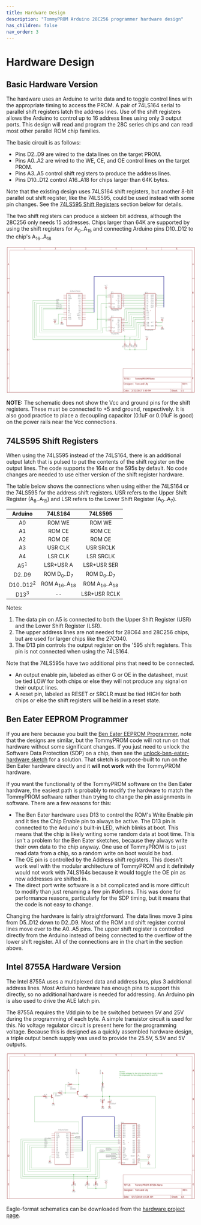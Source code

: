 ```yaml
---
title: Hardware Design
description: "TommyPROM Arduino 28C256 programmer hardware design"
has_children: false
nav_order: 3
---
```


# Hardware Design

## Basic Hardware Version

The hardware uses an Arduino to write data and to toggle control lines with the
appropriate timing to access the PROM.  A pair of 74LS164 serial to parallel shift
registers latch the address lines.  Use of the shift registers allows the Arduino to
control up to 16 address lines using only 3 output ports. This design will read and
program the 28C series chips and can read most other parallel ROM chip families.

The basic circuit is as follows:
* Pins D2..D9 are wired to the data lines on the target PROM.
* Pins A0..A2 are wired to the WE, CE, and OE control lines on the target PROM.
* Pins A3..A5 control shift registers to produce the address lines.
* Pins D10..D12 control A16..A18 for chips larger than 64K bytes.

Note that the existing design uses 74LS164 shift registers, but another 8-bit parallel out
shift register, like the 74LS595, could be used instead with some pin changes.  See the
[74LS595 Shift Registers](#74ls595-shift-registers) section below for details.

The two shift registers can produce a sixteen bit address, although the 28C256 only needs
15 addresses. Chips larger than 64K are supported by using the shift registers for
A<sub>0</sub>..A<sub>15</sub> and connecting Arduino pins D10..D12 to the chip's
A<sub>16</sub>..A<sub>18</sub>

![TommyPROM Nano Schematic](images/TommyPROM-nano-sch.png)

**NOTE:**
The schematic does not show the Vcc and ground pins for the shift registers. These must be
connected to +5 and ground, respectively.  It is also good practice to place a decoupling
capacitor (0.1uF or 0.01uF is good) on the power rails near the Vcc connections.

## 74LS595 Shift Registers

When using the 74LS595 instead of the 74LS164, there is an additional output latch that
is pulsed to put the contents of the shift register on the output lines.  The code
supports the 164s or the 595s by default.  No code changes are needed to use either
version of the shift register hardware.

The table below shows the connections when using either the 74LS164 or the 74LS595 for the
address shift registers.  USR refers to the Upper Shift Register
(A<sub>8</sub>..A<sub>15</sub>) and LSR refers to the Lower Shift Register
(A<sub>0</sub>..A<sub>7</sub>).

|Arduino             |74LS164     |74LS595|
|:---:               |:---:       |:---: |
|A0                  |ROM WE      |ROM WE|
|A1                  |ROM CE      |ROM CE|
|A2                  |ROM OE      |ROM OE|
|A3                  |USR CLK     |USR SRCLK|
|A4                  |LSR CLK     |LSR SRCLK|
|A5<sup>1</sup>      |LSR+USR A   |LSR+USR SER|
|D2..D9              |ROM D<sub>0</sub>..D<sub>7</sub>  |ROM D<sub>0</sub>..D<sub>7</sub>  |
|D10..D12<sup>2</sup>|ROM A<sub>16</sub>..A<sub>18</sub>|ROM A<sub>16</sub>..A<sub>18</sub>|
|D13<sup>3</sup>     |--          |LSR+USR RCLK|

Notes:
1. The data pin on A5 is connected to both the Upper Shift Register (USR) and the Lower
Shift Register (LSR).
2. The upper address lines are not needed for 28C64 and 28C256 chips, but are used for
larger chips like the 27C040.
3. The D13 pin controls the output register on the '595 shift registers.  This pin is not
connected when using the 74LS164.

Note that the 74LS595s have two additional pins that need to be connected.  
* An output enable pin, labeled as either G or OE in the datasheet,  must be tied LOW for
both chips or else they will not produce any signal on their output lines.
* A reset pin, labeled as RESET or SRCLR must be tied HIGH for both chips or else the
shift registers will be held in a reset state.

## Ben Eater EEPROM Programmer

If you are here because you built the [Ben Eater EEPROM
Programmer](https://github.com/beneater/eeprom-programmer), note that the designs are
similar, but the TommyPROM code will not run on that hardware without some significant
changes.  If you just need to unlock the Software Data Protection (SDP) on a chip, then
see the
[unlock-ben-eater-hardware sketch](https://github.com/TomNisbet/TommyPROM/tree/master/unlock-ben-eater-hardware)
for a solution.  That sketch is purpose-built to run on the Ben Eater hardware directly
and it **will not work** with the TommyPROM hardware.

If you want the functionality of the TommyPROM software on the Ben Eater hardware, the
easiest path is probably to modify the hardware to match the TommyPROM software rather
than trying to change the pin assignments in software.  There are a few reasons for this:

* The Ben Eater hardware uses D13 to control the ROM's Write Enable pin and it ties the
Chip Enable pin to always be active.  The D13 pin is connected to the Arduino's built-in
LED, which blinks at boot.  This means that the chip is likely writing some random data at
boot time.  This isn't a problem for the Ben Eater sketches, because they always write
their own data to the chip anyway.  One use of TommyPROM is to just read data from a chip,
so a random write on boot would be bad.
* The OE pin is controlled by the Address shift registers.  This doesn't work well with
the modular architecture of TommyPROM and it definitely would not work with 74LS164s
because it would toggle the OE pin as new addresses are shifted in.
* The direct port write software is a bit complicated and is more difficult to modify than
just renaming a few pin #defines.  This was done for performance reasons, particularly
for the SDP timing, but it means that the code is not easy to change.

Changing the hardware is fairly straightforward.  The data lines move 3 pins from D5..D12
down to D2..D9.  Most of the ROM and shift register control lines move over to the A0..A5
pins.  The upper shift register is controlled directly from the Arduino instead of being
connected to the overflow of the lower shift register.  All of the connections are in the
chart in the section above.

## Intel 8755A Hardware Version

The Intel 8755A uses a multiplexed data and address bus, plus 3 additional address lines.
Most Arduino hardware has enough pins to support this directly, so no additional hardware
is needed for addressing. An Arduino pin is also used to drive the ALE latch pin.

The 8755A requires the Vdd pin to be be switched between 5V and 25V during the programming
of each byte. A simple transistor circuit is used for this. No voltage regulator circuit
is present here for the programming voltage. Because this is designed as a quickly
assembled hardware design, a triple output bench supply was used to provide the 25.5V,
5.5V and 5V outputs.

![TommyPROM Nano Schematic](images/TommyPROM-8755A-sch.png)

Eagle-format schematics can be downloaded from the
[hardware project page](https://github.com/TomNisbet/TommyPROM/tree/master/hardware).
